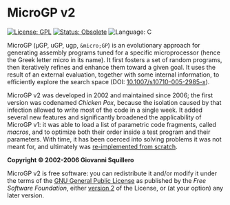 MicroGP v2
==========

[![License: GPL](https://img.shields.io/badge/license-gpl--2.0-green.svg)](https://opensource.org/licenses/GPL-2.0)
[![Status: Obsolete](https://img.shields.io/badge/status-obsolete-red.svg)](https://github.com/squillero/microgp3)
![Language: C](https://img.shields.io/badge/language-C-blue.svg)

MicroGP (µGP, uGP, ugp, `&micro;GP`) is an evolutionary approach for generating assembly programs tuned for a specific microprocessor (hence the Greek letter micro in its name). It first fosters a set of random programs, then iteratively refines and enhance them toward a given goal. It uses the result of an external evaluation, together with some internal information, to efficiently explore the search space (DOI: [10.1007/s10710-005-2985-x](https://link.springer.com/article/10.1007/s10710-005-2985-x)).

MicroGP v2 was developed in 2002 and maintained since 2006; the first version was codenamed *Chicken Pox*, because the isolation caused by that infection allowed to write most of the code in a single week. It added several new features and significantly broadened the applicability of MicroGP v1: it was able to load a list of parametric code fragments, called *macros*, and to optimize both their order inside a test program and their parameters. With time, it has been coerced into solving problems it was not meant for, and ultimately was [re-implemented from scratch](https://github.com/squillero/microgp3).

**Copyright © 2002-2006 Giovanni Squillero**

MicroGP v2 is free software: you can redistribute it and/or modify it under the terms of the [GNU General Public License](http://www.gnu.org/licenses/) as published by the *Free Software Foundation*, either [version 2](https://opensource.org/licenses/GPL-2.0) of the License, or (at your option) any later version.
